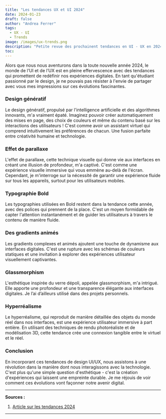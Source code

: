 ```yaml
---
title: "Les tendances UX et UI 2024"
date: 2024-01-23
draft: false
author: "Andrea Ferrer"
tags:
  - UX - UI
  - Trends
image: /images/ux-trends.png
description: "Petite revue des prochainent tendances en UI - UX en 2024."
toc:
---
```


Alors que nous nous aventurons dans la toute nouvelle année 2024, le monde de l’UI et de l’UX est en pleine effervescence avec des tendances qui promettent de redéfinir nos expériences digitales. En tant qu'étudiant passionné par le design, je ne pouvais pas résister à l'envie de partager avec vous mes impressions sur ces évolutions fascinantes.

### Design génératif

Le design génératif, propulsé par l'intelligence artificielle et des algorithmes innovants, m'a vraiment épaté. Imaginez pouvoir créer automatiquement des mises en page, des choix de couleurs et même du contenu basé sur les interactions des utilisateurs ! C'est comme avoir un assistant virtuel qui comprend intuitivement les préférences de chacun. Une fusion parfaite entre créativité humaine et technologie.

### Effet de parallaxe

L'effet de parallaxe, cette technique visuelle qui donne vie aux interfaces en créant une illusion de profondeur, m'a captivé. C'est comme une expérience visuelle immersive qui vous emmène au-delà de l'écran. Cependant, je m'interroge sur la nécessité de garantir une expérience fluide sur tous les appareils, surtout pour les utilisateurs mobiles.

### Typographie Bold

Les typographies utilisées en Bold restent dans la tendance cette année, avec des polices qui prennent de la place. C'est un moyen formidable de capter l'attention instantanément et de guider les utilisateurs à travers le contenu de manière fluide.

### Des gradients animés

Les gradients complexes et animés ajoutent une touche de dynamisme aux interfaces digitales. C'est une rupture avec les schémas de couleurs statiques et une invitation à explorer des expériences utilisateur visuellement captivantes.

### Glassmorphism

L'esthétique inspirée du verre dépoli, appelée glassmorphism, m'a intrigué. Elle apporte une profondeur et une transparence élégante aux interfaces digitales. Je l’ai d’ailleurs utilisé dans des projets personnels.

### Hyperréalisme

Le hyperréalisme, qui reproduit de manière détaillée des objets du monde réel dans nos interfaces, est une expérience utilisateur immersive à part entière. En utilisant des techniques de rendu photoréaliste et de modélisation 3D, cette tendance crée une connexion tangible entre le virtuel et le réel.

### Conclusion

En incorporant ces tendances de design UI/UX, nous assistons à une révolution dans la manière dont nous interagissons avec la technologie. C'est plus qu'une simple question d'esthétique - c'est la création d'expériences qui laissent une empreinte durable. Je me réjouis de voir comment ces évolutions vont façonner notre avenir digital.

---

**Sources :**

1. [Article sur les tendances 2024](https://uxplanet.org/ui-ux-design-trends-for-2024-8ddd539cd6fa)

---
